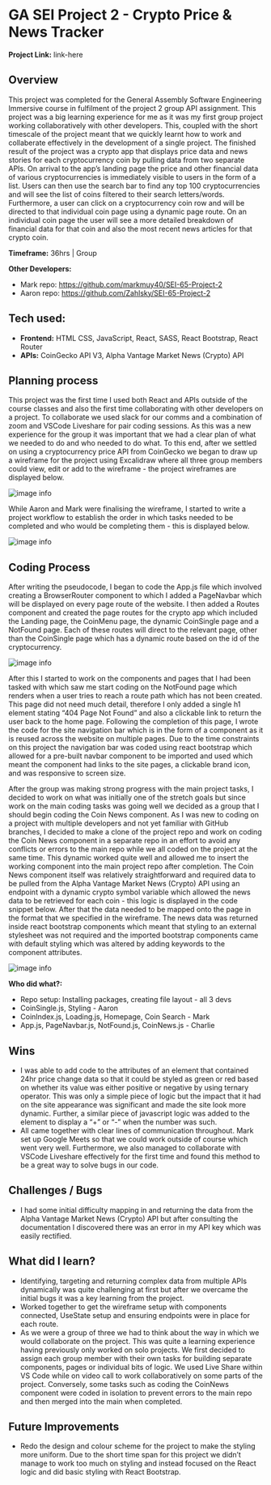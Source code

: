 # GA SEI Project 2 - Crypto Price & News Tracker

**Project Link:** link-here

## Overview

This project was completed for the General Assembly Software Engineering Immersive course in fulfilment of the project 2 group API assignment. This project was a big learning experience for me as it was my first group project working collaboratively with other developers. This, coupled with the short timescale of the project meant that we quickly learnt how to work and collaberate effectively in the development of a single project. The finished result of the project was a crypto app that displays price data and news stories for each cryptocurrency coin by pulling data from two separate APIs. On arrival to the app’s landing page the price and other financial data of various cryptocurrencies is immediately visible to users in the form of a list. Users can then use the search bar to find any top 100 cryptocurrencies and will see the list of coins filtered to their search letters/words. Furthermore, a user can click on a cryptocurrency coin row and will be directed to that individual coin page using a dynamic page route. On an individual coin page the user will see a more detailed breakdown of financial data for that coin and also the most recent news articles for that crypto coin.

**Timeframe:** 36hrs | Group

**Other Developers:**

- Mark repo: https://github.com/markmuy40/SEI-65-Project-2
- Aaron repo: https://github.com/Zahlsky/SEI-65-Project-2

## Tech used:

- **Frontend:** HTML CSS, JavaScript, React, SASS, React Bootstrap, React Router
- **APIs:** CoinGecko API V3, Alpha Vantage Market News (Crypto) API

## Planning process

This project was the first time I used both React and APIs outside of the course classes and also the first time collaborating with other developers on a project. To collaborate we used slack for our comms and a combination of zoom and VSCode Liveshare for pair coding sessions. As this was a new experience for the group it was important that we had a clear plan of what we needed to do and who needed to do what. To this end, after we settled on using a cryptocurrency price API from CoinGecko we began to draw up a wireframe for the project using Excalidraw where all three group members could view, edit or add to the wireframe - the project wireframes are displayed below.

![image info](./media/rm1.png)

While Aaron and Mark were finalising the wireframe, I started to write a project workflow to establish the order in which tasks needed to be completed and who would be completing them - this is displayed below.

![image info](./media/rm2.png)

## Coding Process

After writing the pseudocode, I began to code the App.js file which involved creating a BrowserRouter component to which I added a PageNavbar which will be displayed on every page route of the website. I then added a Routes component and created the page routes for the crypto app which included the Landing page, the CoinMenu page, the dynamic CoinSingle page and a NotFound page. Each of these routes will direct to the relevant page, other than the CoinSingle page which has a dynamic route based on the id of the cryptocurrency.

![image info](./media/rm3.png)

After this I started to work on the components and pages that I had been tasked with which saw me start coding on the NotFound page which renders when a user tries to reach a route path which has not been created. This page did not need much detail, therefore I only added a single h1 element stating “404 Page Not Found” and also a clickable link to return the user back to the home page. Following the completion of this page, I wrote the code for the site navigation bar which is in the form of a component as it is reused across the website on multiple pages. Due to the time constraints on this project the navigation bar was coded using react bootstrap which allowed for a pre-built navbar component to be imported and used which meant the component had links to the site pages, a clickable brand icon, and was responsive to screen size.

After the group was making strong progress with the main project tasks, I decided to work on what was initially one of the stretch goals but since work on the main coding tasks was going well we decided as a group that I should begin coding the Coin News component. As I was new to coding on a project with multiple developers and not yet familiar with GitHub branches, I decided to make a clone of the project repo and work on coding the Coin News component in a separate repo in an effort to avoid any conflicts or errors to the main repo while we all coded on the project at the same time. This dynamic worked quite well and allowed me to insert the working component into the main project repo after completion. The Coin News component itself was relatively straightforward and required data to be pulled from the Alpha Vantage Market News (Crypto) API using an endpoint with a dynamic crypto symbol variable which allowed the news data to be retrieved for each coin - this logic is displayed in the code snippet below. After that the data needed to be mapped onto the page in the format that we specified in the wireframe. The news data was returned inside react bootstrap components which meant that styling to an external stylesheet was not required and the imported bootstrap components came with default styling which was altered by adding keywords to the component attributes.

![image info](./media/rm4.png)

**Who did what?:**

- Repo setup: Installing packages, creating file layout - all 3 devs
- CoinSingle.js, Styling - Aaron
- CoinIndex.js, Loading.js, Homepage, Coin Search - Mark
- App.js, PageNavbar.js, NotFound.js, CoinNews.js - Charlie

## Wins

- I was able to add code to the attributes of an element that contained 24hr price change data so that it could be styled as green or red based on whether its value was either positive or negative by using ternary operator. This was only a simple piece of logic but the impact that it had on the site appearance was significant and made the site look more dynamic. Further, a similar piece of javascript logic was added to the element to display a “+” or “-” when the number was such.
- All came together with clear lines of communication throughout. Mark set up Google Meets so that we could work outside of course which went very well. Furthermore, we also managed to collaborate with VSCode Liveshare effectively for the first time and found this method to be a great way to solve bugs in our code.

## Challenges / Bugs

- I had some initial difficulty mapping in and returning the data from the Alpha Vantage Market News (Crypto) API but after consulting the documentation I discovered there was an error in my API key which was easily rectified.

## What did I learn?

- Identifying, targeting and returning complex data from multiple APIs dynamically was quite challenging at first but after we overcame the initial bugs it was a key learning from the project.
- Worked together to get the wireframe setup with components connected, UseState setup and ensuring endpoints were in place for each route.
- As we were a group of three we had to think about the way in which we would collaborate on the project. This was quite a learning experience having previously only worked on solo projects. We first decided to assign each group member with their own tasks for building separate components, pages or individual bits of logic. We used Live Share within VS Code while on video call to work collaboratively on some parts of the project. Conversely, some tasks such as coding the CoinNews component were coded in isolation to prevent errors to the main repo and then merged into the main when completed.

## Future Improvements

- Redo the design and colour scheme for the project to make the styling more uniform. Due to the short time span for this project we didn’t manage to work too much on styling and instead focused on the React logic and did basic styling with React Bootstrap.
